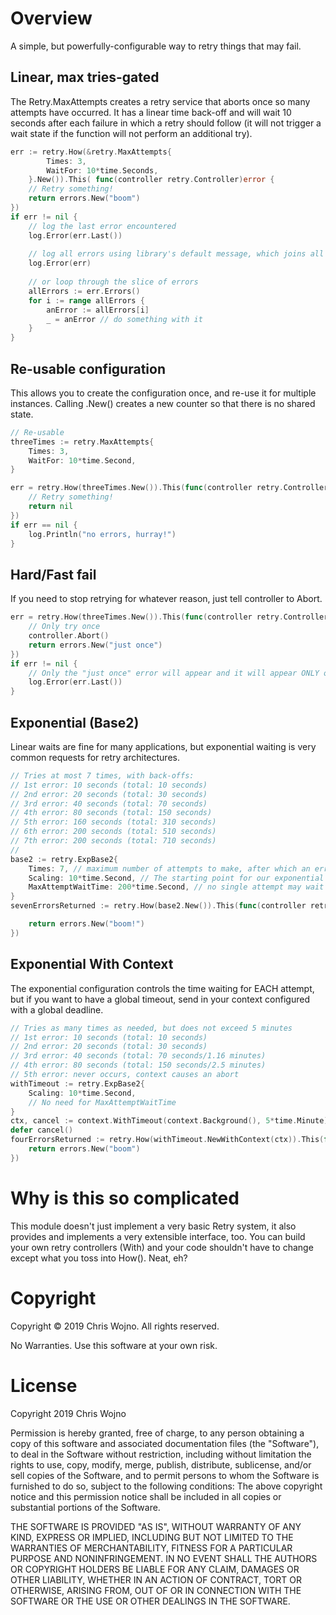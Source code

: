 # Overview

A simple, but powerfully-configurable way to retry things that may fail.

## Linear, max tries-gated

The Retry.MaxAttempts creates a retry service that aborts once so many attempts have occurred. It has a linear time back-off and will wait 10 seconds after each failure in which a retry should follow (it will not trigger a wait state if the function will not perform an additional try).

```go
err := retry.How(&retry.MaxAttempts{
        Times: 3, 
        WaitFor: 10*time.Seconds,
	}.New()).This( func(controller retry.Controller)error {
	// Retry something!
	return errors.New("boom")
})
if err != nil {
	// log the last error encountered
	log.Error(err.Last())
	
	// log all errors using library's default message, which joins all errors together. This is sloppy and not intended for full production use, but it's your party.
	log.Error(err)
	
	// or loop through the slice of errors
	allErrors := err.Errors()
	for i := range allErrors {
		anError := allErrors[i]
		_ = anError // do something with it
	}
}
```

## Re-usable configuration

This allows you to create the configuration once, and re-use it for multiple instances. Calling .New() creates a new counter so that there is no shared state.

```go
// Re-usable
threeTimes := retry.MaxAttempts{
	Times: 3, 
	WaitFor: 10*time.Second,
}

err = retry.How(threeTimes.New()).This(func(controller retry.Controller)error {
	// Retry something!
	return nil
})
if err == nil {
	log.Println("no errors, hurray!")
}
```

## Hard/Fast fail

If you need to stop retrying for whatever reason, just tell controller to Abort.

```go
err = retry.How(threeTimes.New()).This(func(controller retry.Controller)error {
	// Only try once
	controller.Abort()
	return errors.New("just once")
})
if err != nil {
	// Only the "just once" error will appear and it will appear ONLY one time
	log.Error(err.Last())
}
```

## Exponential (Base2)

Linear waits are fine for many applications, but exponential waiting is very common requests for retry architectures.

```go
// Tries at most 7 times, with back-offs:
// 1st error: 10 seconds (total: 10 seconds)
// 2nd error: 20 seconds (total: 30 seconds)
// 3rd error: 40 seconds (total: 70 seconds)
// 4th error: 80 seconds (total: 150 seconds)
// 5th error: 160 seconds (total: 310 seconds)
// 6th error: 200 seconds (total: 510 seconds)
// 7th error: 200 seconds (total: 710 seconds)
// 
base2 := retry.ExpBase2{
	Times: 7, // maximum number of attempts to make, after which an error will be returned
	Scaling: 10*time.Second, // The starting point for our exponential back waits
	MaxAttemptWaitTime: 200*time.Second, // no single attempt may wait longer than 200 seconds after a failure
}
sevenErrorsReturned := retry.How(base2.New()).This(func(controller retry.Controller)error {

	return errors.New("boom!")
})
```

## Exponential With Context

The exponential configuration controls the time waiting for EACH attempt, but if you want to have a global timeout, send in your context configured with a global deadline.

```go
// Tries as many times as needed, but does not exceed 5 minutes
// 1st error: 10 seconds (total: 10 seconds)
// 2nd error: 20 seconds (total: 30 seconds)
// 3rd error: 40 seconds (total: 70 seconds/1.16 minutes)
// 4th error: 80 seconds (total: 150 seconds/2.5 minutes)
// 5th error: never occurs, context causes an abort
withTimeout := retry.ExpBase2{
	Scaling: 10*time.Second,
	// No need for MaxAttemptWaitTime
}
ctx, cancel := context.WithTimeout(context.Background(), 5*time.Minute)
defer cancel()
fourErrorsReturned := retry.How(withTimeout.NewWithContext(ctx)).This(func(controller retry.Controller)error {
	return errors.New("boom")
})
```

# Why is this so complicated

This module doesn't just implement a very basic Retry system, it also provides and implements a very extensible interface, too. You can build your own retry controllers (With) and your code shouldn't have to change except what you toss into How(). Neat, eh?

# Copyright

Copyright © 2019 Chris Wojno. All rights reserved.

No Warranties. Use this software at your own risk.

# License

Copyright 2019 Chris Wojno

Permission is hereby granted, free of charge, to any person obtaining a copy of this software and associated documentation files (the "Software"), to deal in the Software without restriction, including without limitation the rights to use, copy, modify, merge, publish, distribute, sublicense, and/or sell copies of the Software, and to permit persons to whom the Software is furnished to do so, subject to the following conditions: The above copyright notice and this permission notice shall be included in all copies or substantial portions of the Software.

THE SOFTWARE IS PROVIDED "AS IS", WITHOUT WARRANTY OF ANY KIND, EXPRESS OR IMPLIED, INCLUDING BUT NOT LIMITED TO THE WARRANTIES OF MERCHANTABILITY, FITNESS FOR A PARTICULAR PURPOSE AND NONINFRINGEMENT. IN NO EVENT SHALL THE AUTHORS OR COPYRIGHT HOLDERS BE LIABLE FOR ANY CLAIM, DAMAGES OR OTHER LIABILITY, WHETHER IN AN ACTION OF CONTRACT, TORT OR OTHERWISE, ARISING FROM, OUT OF OR IN CONNECTION WITH THE SOFTWARE OR THE USE OR OTHER DEALINGS IN THE SOFTWARE.
